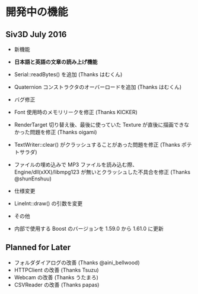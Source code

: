 ﻿# 開発中の機能

## Siv3D July 2016 

- 新機能
 - **日本語と英語の文章の読み上げ機能** 
 - Serial::readBytes() を追加 (Thanks はむくん)
 - Quaternion コンストラクタのオーバーロードを追加 (Thanks はむくん)

- バグ修正
 - Font 使用時のメモリリークを修正 (Thanks KICKER)
 - RenderTarget 切り替え後、最後に使っていた Texture が直後に描画できなかった問題を修正 (Thanks oigami)
 - TextWriter::clear() がクラッシュすることがあった問題を修正 (Thanks ポテトサラダ)
 - ファイルの埋め込みで MP3 ファイルを読み込む際、Engine/dll(xXX)/libmpg123 が無いとクラッシュした不具合を修正 (Thanks @shunEnshuu)

- 仕様変更
 -  LineInt::draw() の引数を変更
 
- その他
 - 内部で使用する Boost のバージョンを 1.59.0 から 1.61.0 に更新

## Planned for Later
- フォルダダイアログの改善 (Thanks @aini_bellwood)
- HTTPClient の改善 (Thanks Tsuzu)
- Webcam の改善 (Thanks うたまろ)
- CSVReader の改善 (Thanks papas)
